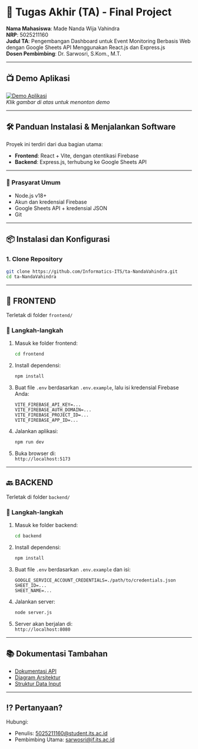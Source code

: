 # 🏁 Tugas Akhir (TA) - Final Project

**Nama Mahasiswa**: Made Nanda Wija Vahindra  
**NRP**: 5025211160  
**Judul TA**: Pengembangan Dashboard untuk Event Monitoring Berbasis Web 
dengan Google Sheets API Menggunakan React.js dan Express.js   
**Dosen Pembimbing**: Dr. Sarwosri, S.Kom., M.T.  

---

## 📺 Demo Aplikasi  

[![Demo Aplikasi](https://github.com/user-attachments/assets/be140c94-b658-4e51-bfb9-eb5730f0374d)](https://www.youtube.com/watch?v=KGVjLKzuH78)  
*Klik gambar di atas untuk menonton demo*

---

## 🛠 Panduan Instalasi & Menjalankan Software  

Proyek ini terdiri dari dua bagian utama:

- **Frontend**: React + Vite, dengan otentikasi Firebase  
- **Backend**: Express.js, terhubung ke Google Sheets API

---

### 🔧 Prasyarat Umum

- Node.js v18+
- Akun dan kredensial Firebase
- Google Sheets API + kredensial JSON
- Git

---

## 📦 Instalasi dan Konfigurasi

### 1. Clone Repository

```bash
git clone https://github.com/Informatics-ITS/ta-NandaVahindra.git
cd ta-NandaVahindra
```

---

## 🚀 FRONTEND

Terletak di folder `frontend/`

### 📂 Langkah-langkah

1. Masuk ke folder frontend:
   ```bash
   cd frontend
   ```

2. Install dependensi:
   ```bash
   npm install
   ```

3. Buat file `.env` berdasarkan `.env.example`, lalu isi kredensial Firebase Anda:

   ```env
   VITE_FIREBASE_API_KEY=...
   VITE_FIREBASE_AUTH_DOMAIN=...
   VITE_FIREBASE_PROJECT_ID=...
   VITE_FIREBASE_APP_ID=...
   ```

4. Jalankan aplikasi:
   ```bash
   npm run dev
   ```

5. Buka browser di:  
   `http://localhost:5173`

---

## 🔙 BACKEND

Terletak di folder `backend/`

### 📂 Langkah-langkah

1. Masuk ke folder backend:
   ```bash
   cd backend
   ```

2. Install dependensi:
   ```bash
   npm install
   ```

3. Buat file `.env` berdasarkan `.env.example` dan isi:

   ```env
   GOOGLE_SERVICE_ACCOUNT_CREDENTIALS=./path/to/credentials.json
   SHEET_ID=...
   SHEET_NAME=...
   ```

4. Jalankan server:
   ```bash
   node server.js
   ```

5. Server akan berjalan di:  
   `http://localhost:8080`

---

## 📚 Dokumentasi Tambahan

- [Dokumentasi API](docs/api-docs.md)
- [Diagram Arsitektur](docs/System%20Architecture.md)
- [Struktur Data Input](docs/DataInputDMPPN.xlsx)


---

## ⁉️ Pertanyaan?

Hubungi:
- Penulis: 5025211160@student.its.ac.id
- Pembimbing Utama: sarwosri@if.its.ac.id
